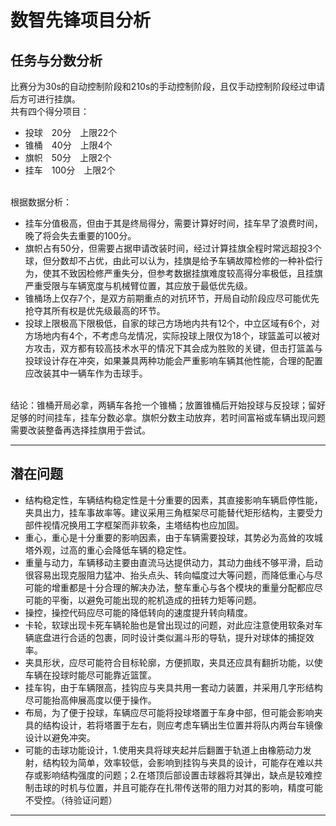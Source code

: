 # 数智先锋项目分析
## 任务与分数分析
比赛分为30s的自动控制阶段和210s的手动控制阶段，且仅手动控制阶段经过申请后方可进行挂旗。<br>
共有四个得分项目：

 - 投球&emsp;20分&emsp;上限22个
 - 锥桶&emsp;40分&emsp;上限4个
 - 旗帜&emsp;50分&emsp;上限2个
 - 挂车&emsp;100分&emsp;上限2个

<br>
根据数据分析：

  - 挂车分值极高，但由于其是终局得分，需要计算好时间，挂车早了浪费时间，晚了将会失去重要的100分。
  - 旗帜占有50分，但需要占据申请改装时间，经过计算挂旗全程时常远超投3个球，但分数却不占优，由此可以认为，挂旗是给予车辆故障检修的一种补偿行为，使其不致因检修严重失分，但参考数据挂旗难度较高得分率极低，且挂旗严重受限与车辆宽度与机械臂位置，其应放于最低优先级。
  - 锥桶场上仅存7个，是双方前期重点的对抗环节，开局自动阶段应尽可能优先抢夺其所有权是优先级最高的环节。
  - 投球上限极高下限极低，自家的球己方场地内共有12个，中立区域有6个，对方场地内有4个，不考虑乌龙情况，实际投球上限仅为18个，球篮盖可以被对方攻击，双方都有较高技术水平的情况下其会成为胜败的关键，但击打篮盖与投球设计存在冲突，如果兼具两种功能会严重影响车辆其他性能，合理的配置应改装其中一辆车作为击球手。

<br>
结论：锥桶开局必拿，两辆车各抢一个锥桶；放置锥桶后开始投球与反投球；留好足够的时间挂车，挂车分数必拿。旗帜分数主动放弃，若时间富裕或车辆出现问题需要改装整备再选择挂旗用于尝试。

* * *
## 潜在问题

- 结构稳定性，车辆结构稳定性是十分重要的因素，其直接影响车辆启停性能，夹具出力，挂车事故率等。建议采用三角框架尽可能替代矩形结构，主要受力部件视情况换用工字框架而非软条，主塔结构也应加固。
- 重心，重心是十分重要的影响因素，由于车辆需要投球，其势必为高耸的攻城塔外观，过高的重心会降低车辆的稳定性。
- 重量与动力，车辆移动主要由直流马达提供动力，其动力曲线不够平滑，启动很容易出现克服阻力猛冲、抬头点头、转向幅度过大等问题，而降低重心与尽可能的增重都是十分合理的解决办法，整车重心与各个模块的重量分配都应尽可能的平衡，以避免可能出现的舵机造成的扭转力矩等问题。
- 操控，操控代码应尽可能的降低转向的速度提升转向精度。
- 卡轮，软球出现卡死车辆轮胎也是曾出现过的问题，对此应注意使用软条对车辆底盘进行合适的包裹，同时设计类似漏斗形的导轨，提升对球体的捕捉效率。
- 夹具形状，应尽可能符合目标轮廓，方便抓取，夹具还应具有翻折功能，以使车辆在投球时能尽可能靠近篮筐。
- 挂车钩，由于车辆限高，挂钩应与夹具共用一套动力装置，并采用几字形结构尽可能抬高伸展高度以便于操作。
- 布局，为了便于投球，车辆应尽可能将投球塔置于车身中部，但可能会影响夹具的结构设计，若将塔置于左右，则应考虑车辆出生位置并将队内两台车镜像设计以避免冲突。
- 可能的击球功能设计，1.使用夹具将球夹起并后翻置于轨道上由橡筋动力发射，结构较为简单，效率较低，会影响到挂钩与夹具的设计，可能存在难以共存或影响结构强度的问题；2.在塔顶后部设置击球器将其弹出，缺点是较难控制击球的时机与位置，并且可能存在扎带传送带的阻力对其的影响，精度可能不受控。（待验证问题）
* * *